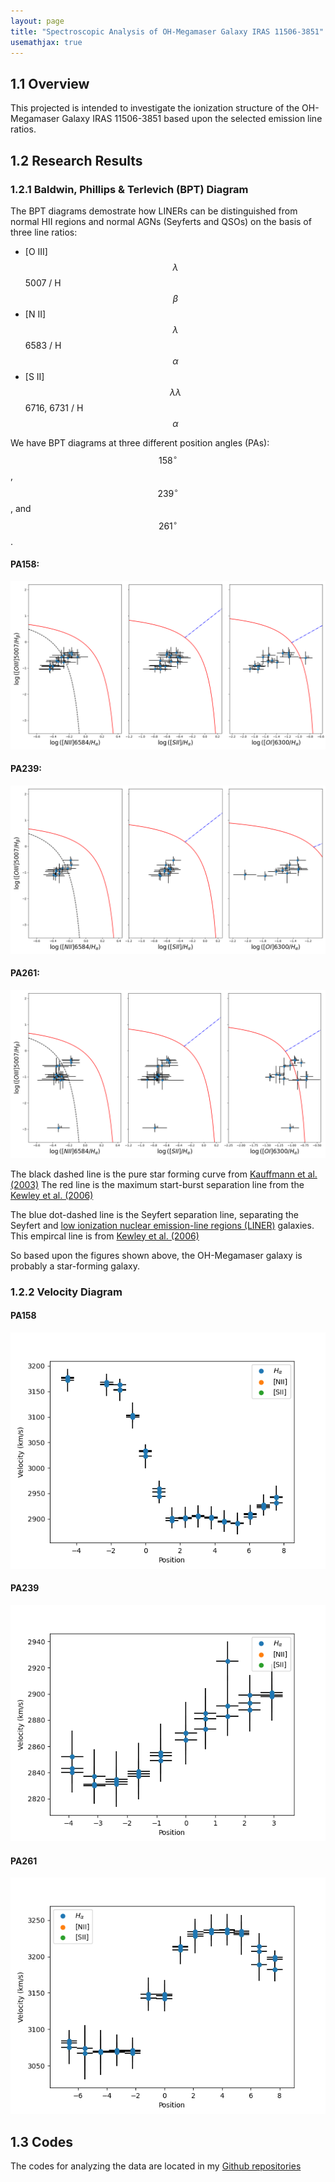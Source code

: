 ```yaml
---
layout: page
title: "Spectroscopic Analysis of OH-Megamaser Galaxy IRAS 11506-3851"
usemathjax: true
---
```


## 1.1 Overview

This projected is intended to investigate the ionization structure of the OH-Megamaser Galaxy IRAS 11506-3851 based upon the selected emission line ratios.
## 1.2 Research Results

### 1.2.1 Baldwin, Phillips & Terlevich (BPT) Diagram

The BPT diagrams demostrate how LINERs can be distinguished from normal HII regions and normal AGNs (Seyferts and QSOs) on the basis of three line ratios:
-  [O III] $$\lambda$$ 5007 / H$$\beta$$
-  [N II] $$\lambda$$ 6583 / H$$\alpha$$
-  [S II] $$\lambda \lambda$$ 6716, 6731 / H$$\alpha$$


We have BPT diagrams at three different position angles (PAs): $$158^{\circ}$$, $$239^{\circ}$$, and $$261^{\circ}$$.

#### PA158:

<img src="/projects/IRAS 11506-3851/Figures/PA158/BPT Diagram_PA158.png" alt="BPT PA158">

#### PA239:

<img src="/projects/IRAS 11506-3851/Figures/PA239/BPT Diagram_PA239.png" alt="BPT PA239">

#### PA261:

<img src="/projects/IRAS 11506-3851/Figures/PA261/BPT Diagram_PA261.png" alt="BPT PA261">

The black dashed line is the pure star forming curve from [Kauffmann et al.(2003)](https://doi.org/10.1111/j.1365-2966.2003.07154.x)
The red line is the maximum start-burst separation line from the [Kewley et al. (2006)](https://doi.org/10.1111/j.1365-2966.2006.10859.x)

The blue dot-dashed line is the Seyfert separation line, separating the Seyfert and [low ionization nuclear emission-line regions (LINER)](https://en.wikipedia.org/wiki/Low-ionization_nuclear_emission-line_region) galaxies. This empircal line is from [Kewley et al. (2006)](https://doi.org/10.1111/j.1365-2966.2006.10859.x)

So based upon the figures shown above, the OH-Megamaser galaxy is probably a star-forming galaxy.

### 1.2.2 Velocity Diagram

#### PA158
<img src="/projects/IRAS 11506-3851/Figures/PA158/Velocity_PA158.png" alt="Velocity PA158">

#### PA239
<img src="/projects/IRAS 11506-3851/Figures/PA239/Velocity_PA239.png" alt="Velocity PA239">

#### PA261
<img src="/projects/IRAS 11506-3851/Figures/PA261/Velocity_PA261.png" alt="Velocity PA261">

## 1.3 Codes

The codes for analyzing the data are located in my [Github repositories](https://github.com/zj4050/OH-Megamesa-galaxy)
